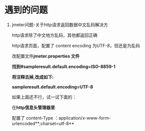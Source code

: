 # 遇到的问题

1. jmeter问题-关于http请求返回数据中文乱码解决方

   http请求除了中文地方乱码，其他都返回正确

   http请求页面，配置了 content encoding 为UTF-8，但还是为乱码

   改配置文件**jmeter.properties 文件**

   **找到#sampleresult.default.encoding=ISO-8859-1**

   **将注释去掉,改成如下:**

   **sampleresult.default.encoding=UTF-8**

   如果上面还不行，试一试下面的：

   在**http信息头管理器里**

   配置了 content-Type ：application/x-www-form-urlencoded**;charset=utf-8**

    